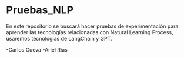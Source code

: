 # Pruebas_NLP
En este repositorio se buscará hacer pruebas de experimentación para aprender las tecnologías relacionadas con Natural Learning Process, usaremos tecnologías de LangChain y GPT.

-Carlos Cueva
-Ariel Rias
